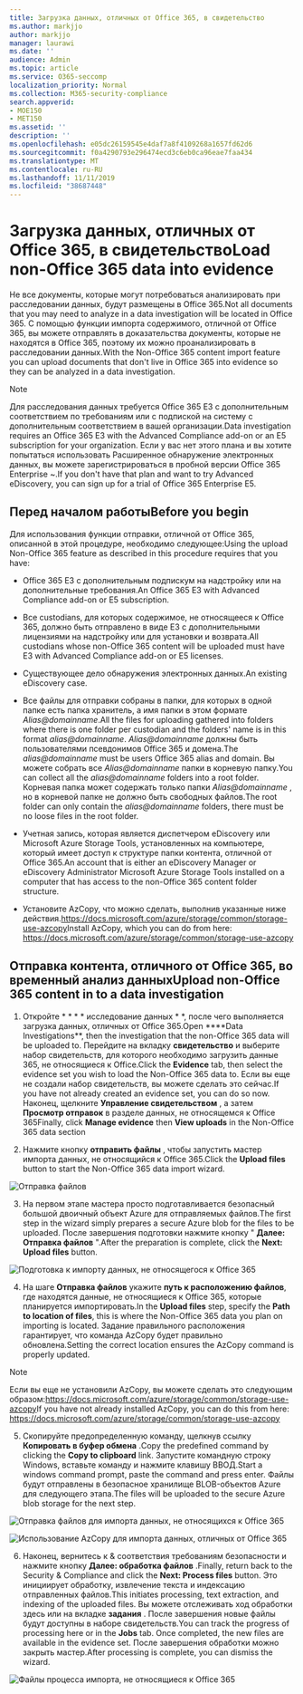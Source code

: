 ```yaml
---
title: Загрузка данных, отличных от Office 365, в свидетельство
ms.author: markjjo
author: markjjo
manager: laurawi
ms.date: ''
audience: Admin
ms.topic: article
ms.service: O365-seccomp
localization_priority: Normal
ms.collection: M365-security-compliance
search.appverid:
- MOE150
- MET150
ms.assetid: ''
description: ''
ms.openlocfilehash: e05dc26159545e4daf7a8f4109268a1657fd62d6
ms.sourcegitcommit: f0a4290793e296474ecd3c6eb0ca96eae7faa434
ms.translationtype: MT
ms.contentlocale: ru-RU
ms.lasthandoff: 11/11/2019
ms.locfileid: "38687448"
---
```

# <a name="load-non-office-365-data-into-evidence"></a><span data-ttu-id="81e07-102">Загрузка данных, отличных от Office 365, в свидетельство</span><span class="sxs-lookup"><span data-stu-id="81e07-102">Load non-Office 365 data into evidence</span></span>

<span data-ttu-id="81e07-103">Не все документы, которые могут потребоваться анализировать при расследовании данных, будут размещены в Office 365.</span><span class="sxs-lookup"><span data-stu-id="81e07-103">Not all documents that you may need to analyze in a data investigation will be located in Office 365.</span></span> <span data-ttu-id="81e07-104">С помощью функции импорта содержимого, отличной от Office 365, вы можете отправлять в доказательства документы, которые не находятся в Office 365, поэтому их можно проанализировать в расследовании данных.</span><span class="sxs-lookup"><span data-stu-id="81e07-104">With the Non-Office 365 content import feature you can upload documents that don't live in Office 365 into evidence so they can be analyzed in a data investigation.</span></span>

>[!Note]
><span data-ttu-id="81e07-105">Для расследования данных требуется Office 365 E3 с дополнительным соответствием по требованиям или с подпиской на систему с дополнительным соответствием в вашей организации.</span><span class="sxs-lookup"><span data-stu-id="81e07-105">Data investigation requires an Office 365 E3 with the Advanced Compliance add-on or an E5 subscription for your organization.</span></span> <span data-ttu-id="81e07-106">Если у вас нет этого плана и вы хотите попытаться использовать Расширенное обнаружение электронных данных, вы можете зарегистрироваться в пробной версии Office 365 Enterprise ~.</span><span class="sxs-lookup"><span data-stu-id="81e07-106">If you don't have that plan and want to try Advanced eDiscovery, you can sign up for a trial of Office 365 Enterprise E5.</span></span>

## <a name="before-you-begin"></a><span data-ttu-id="81e07-107">Перед началом работы</span><span class="sxs-lookup"><span data-stu-id="81e07-107">Before you begin</span></span>

<span data-ttu-id="81e07-108">Для использования функции отправки, отличной от Office 365, описанной в этой процедуре, необходимо следующее:</span><span class="sxs-lookup"><span data-stu-id="81e07-108">Using the upload Non-Office 365 feature as described in this procedure requires that you have:</span></span>

- <span data-ttu-id="81e07-109">Office 365 E3 с дополнительным подпискум на надстройку или на дополнительные требования.</span><span class="sxs-lookup"><span data-stu-id="81e07-109">An Office 365 E3 with Advanced Compliance add-on or E5 subscription.</span></span>

- <span data-ttu-id="81e07-110">Все custodians, для которых содержимое, не относящееся к Office 365, должно быть отправлено в виде E3 с дополнительными лицензиями на надстройку или для установки и возврата.</span><span class="sxs-lookup"><span data-stu-id="81e07-110">All custodians whose non-Office 365 content will be uploaded must have E3 with Advanced Compliance add-on or E5 licenses.</span></span>

- <span data-ttu-id="81e07-111">Существующее дело обнаружения электронных данных.</span><span class="sxs-lookup"><span data-stu-id="81e07-111">An existing eDiscovery case.</span></span>

- <span data-ttu-id="81e07-112">Все файлы для отправки собраны в папки, для которых в одной папке есть папка хранитель, а имя папки в этом формате *Alias@domainname*.</span><span class="sxs-lookup"><span data-stu-id="81e07-112">All the files for uploading gathered into folders where there is one folder per custodian and the folders' name is in this format *alias@domainname*.</span></span> <span data-ttu-id="81e07-113">*Alias@domainname* должны быть пользователями псевдонимов Office 365 и домена.</span><span class="sxs-lookup"><span data-stu-id="81e07-113">The *alias@domainname* must be users Office 365 alias and domain.</span></span> <span data-ttu-id="81e07-114">Вы можете собрать все *Alias@domainname* папки в корневую папку.</span><span class="sxs-lookup"><span data-stu-id="81e07-114">You can collect all the *alias@domainname* folders into a root folder.</span></span> <span data-ttu-id="81e07-115">Корневая папка может содержать только папки *Alias@domainname* , но в корневой папке не должно быть свободных файлов.</span><span class="sxs-lookup"><span data-stu-id="81e07-115">The root folder can only contain the *alias@domainname* folders, there must be no loose files in the root folder.</span></span>

- <span data-ttu-id="81e07-116">Учетная запись, которая является диспетчером eDiscovery или Microsoft Azure Storage Tools, установленных на компьютере, который имеет доступ к структуре папки контента, отличной от Office 365.</span><span class="sxs-lookup"><span data-stu-id="81e07-116">An account that is either an eDiscovery Manager or eDiscovery Administrator Microsoft Azure Storage Tools installed on a computer that has access to the non-Office 365 content folder structure.</span></span>

- <span data-ttu-id="81e07-117">Установите AzCopy, что можно сделать, выполнив указанные ниже действия.https://docs.microsoft.com/azure/storage/common/storage-use-azcopy</span><span class="sxs-lookup"><span data-stu-id="81e07-117">Install AzCopy, which you can do from here: https://docs.microsoft.com/azure/storage/common/storage-use-azcopy</span></span>

## <a name="upload-non-office-365-content-in-to-a-data-investigation"></a><span data-ttu-id="81e07-118">Отправка контента, отличного от Office 365, во временный анализ данных</span><span class="sxs-lookup"><span data-stu-id="81e07-118">Upload non-Office 365 content in to a data investigation</span></span>

1. <span data-ttu-id="81e07-119">Откройте \* \* \* \* исследование данных \* \*, после чего выполняется загрузка данных, отличных от Office 365.</span><span class="sxs-lookup"><span data-stu-id="81e07-119">Open \*\*\*\*Data Investigations\*\*, then the investigation that the non-Office 365 data will be uploaded to.</span></span>  <span data-ttu-id="81e07-120">Перейдите на вкладку **свидетельство** и выберите набор свидетельств, для которого необходимо загрузить данные 365, не относящиеся к Office.</span><span class="sxs-lookup"><span data-stu-id="81e07-120">Click the **Evidence** tab, then select the evidence set you wish to load the Non-Office 365 data to.</span></span>  <span data-ttu-id="81e07-121">Если вы еще не создали набор свидетельств, вы можете сделать это сейчас.</span><span class="sxs-lookup"><span data-stu-id="81e07-121">If you have not already created an evidence set, you can do so now.</span></span>  <span data-ttu-id="81e07-122">Наконец, щелкните **Управление свидетельством** , а затем **Просмотр отправок** в разделе данных, не относящемся к Office 365</span><span class="sxs-lookup"><span data-stu-id="81e07-122">Finally, click **Manage evidence** then **View uploads** in the Non-Office 365 data section</span></span>

2. <span data-ttu-id="81e07-123">Нажмите кнопку **отправить файлы** , чтобы запустить мастер импорта данных, не относящийся к Office 365.</span><span class="sxs-lookup"><span data-stu-id="81e07-123">Click the **Upload files** button to start the Non-Office 365 data import wizard.</span></span>

![Отправка файлов](media/574f4059-4146-4058-9df3-ec97cf28d7c7.png)

3. <span data-ttu-id="81e07-125">На первом этапе мастера просто подготавливается безопасный большой двоичный объект Azure для отправляемых файлов.</span><span class="sxs-lookup"><span data-stu-id="81e07-125">The first step in the wizard simply prepares a secure Azure blob for the files to be uploaded.</span></span>  <span data-ttu-id="81e07-126">После завершения подготовки нажмите кнопку " **Далее: Отправка файлов** ".</span><span class="sxs-lookup"><span data-stu-id="81e07-126">After the preparation is complete, click the **Next: Upload files** button.</span></span>

![Подготовка к импорту данных, не относящегося к Office 365](media/0670a347-a578-454a-9b3d-e70ef47aec57.png)
 
4. <span data-ttu-id="81e07-128">На шаге **Отправка файлов** укажите **путь к расположению файлов**, где находятся данные, не относящиеся к Office 365, которые планируется импортировать.</span><span class="sxs-lookup"><span data-stu-id="81e07-128">In the **Upload files** step, specify the **Path to location of files**, this is where the Non-Office 365 data you plan on importing is located.</span></span>  <span data-ttu-id="81e07-129">Задание правильного расположения гарантирует, что команда AzCopy будет правильно обновлена.</span><span class="sxs-lookup"><span data-stu-id="81e07-129">Setting the correct location ensures the AzCopy command is properly updated.</span></span>

> [!NOTE]
> <span data-ttu-id="81e07-130">Если вы еще не установили AzCopy, вы можете сделать это следующим образом:https://docs.microsoft.com/azure/storage/common/storage-use-azcopy</span><span class="sxs-lookup"><span data-stu-id="81e07-130">If you have not already installed AzCopy, you can do this from here: https://docs.microsoft.com/azure/storage/common/storage-use-azcopy</span></span>

5. <span data-ttu-id="81e07-131">Скопируйте предопределенную команду, щелкнув ссылку **Копировать в буфер обмена** .</span><span class="sxs-lookup"><span data-stu-id="81e07-131">Copy the predefined command by clicking the **Copy to clipboard** link.</span></span> <span data-ttu-id="81e07-132">Запустите командную строку Windows, вставьте команду и нажмите клавишу ВВОД.</span><span class="sxs-lookup"><span data-stu-id="81e07-132">Start a windows command prompt, paste the command and press enter.</span></span>  <span data-ttu-id="81e07-133">Файлы будут отправлены в безопасное хранилище BLOB-объектов Azure для следующего этапа.</span><span class="sxs-lookup"><span data-stu-id="81e07-133">The files will be uploaded to the secure Azure blob storage for the next step.</span></span>

![Отправка файлов для импорта данных, не относящихся к Office 365](media/3ea53b5d-7f9b-4dfc-ba63-90a38c14d41a.png)

![Использование AzCopy для импорта данных, отличных от Office 365](media/504e2dbe-f36f-4f36-9b08-04aea85d8250.png)

6. <span data-ttu-id="81e07-136">Наконец, вернитесь к & соответствия требованиям безопасности и нажмите кнопку **Далее: обработка файлов** .</span><span class="sxs-lookup"><span data-stu-id="81e07-136">Finally, return back to the Security & Compliance and click the **Next: Process files** button.</span></span>  <span data-ttu-id="81e07-137">Это инициирует обработку, извлечение текста и индексацию отправленных файлов.</span><span class="sxs-lookup"><span data-stu-id="81e07-137">This initiates processing, text extraction, and indexing of the uploaded files.</span></span>  <span data-ttu-id="81e07-138">Вы можете отслеживать ход обработки здесь или на вкладке **задания** .  После завершения новые файлы будут доступны в наборе свидетельств.</span><span class="sxs-lookup"><span data-stu-id="81e07-138">You can track the progress of processing here or in the **Jobs** tab.  Once completed, the new files are available in the evidence set.</span></span>  <span data-ttu-id="81e07-139">После завершения обработки можно закрыть мастер.</span><span class="sxs-lookup"><span data-stu-id="81e07-139">After processing is complete, you can dismiss the wizard.</span></span>

![Файлы процесса импорта, не относящиеся к Office 365](media/218b1545-416a-4a9f-9b25-3b70e8508f67.png)

